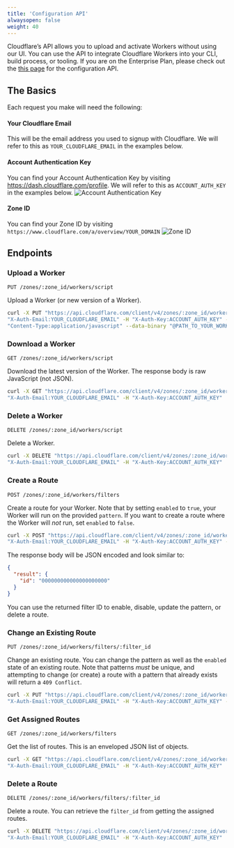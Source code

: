 ```yaml
---
title: 'Configuration API'
alwaysopen: false
weight: 40
---
```


Cloudflare’s API allows you to upload and activate Workers without using our UI. You can use the API to integrate Cloudflare Workers into your CLI, build process, or tooling. If you are on the Enterprise Plan, please check out the [this page](config-api-for-enterprise/) for the configuration API.

## The Basics

Each request you make will need the following:

#### Your Cloudflare Email

This will be the email address you used to signup with Cloudflare. We will refer to this as `YOUR_CLOUDFLARE_EMAIL` in the examples below.

#### Account Authentication Key

You can find your Account Authentication Key by visiting https://dash.cloudflare.com/profile. We will refer to this as `ACCOUNT_AUTH_KEY` in the examples below.
![Account Authentication Key](/archive/static/view-authentication-key.png)

#### Zone ID

You can find your Zone ID by visiting `https://www.cloudflare.com/a/overview/YOUR_DOMAIN`
![Zone ID](/archive/static/zone-id.png)

## Endpoints

### Upload a Worker

`PUT /zones/:zone_id/workers/script`

Upload a Worker (or new version of a Worker).

```bash
curl -X PUT "https://api.cloudflare.com/client/v4/zones/:zone_id/workers/script" -H
"X-Auth-Email:YOUR_CLOUDFLARE_EMAIL" -H "X-Auth-Key:ACCOUNT_AUTH_KEY" -H
"Content-Type:application/javascript" --data-binary "@PATH_TO_YOUR_WORKER_SCRIPT"
```

### Download a Worker

`GET /zones/:zone_id/workers/script`

Download the latest version of the Worker. The response body is raw JavaScript (not JSON).

```bash
curl -X GET "https://api.cloudflare.com/client/v4/zones/:zone_id/workers/script" -H
"X-Auth-Email:YOUR_CLOUDFLARE_EMAIL" -H "X-Auth-Key:ACCOUNT_AUTH_KEY"
```

### Delete a Worker

`DELETE /zones/:zone_id/workers/script`

Delete a Worker.

```bash
curl -X DELETE "https://api.cloudflare.com/client/v4/zones/:zone_id/workers/script" -H
"X-Auth-Email:YOUR_CLOUDFLARE_EMAIL" -H "X-Auth-Key:ACCOUNT_AUTH_KEY"
```

### Create a Route

`POST /zones/:zone_id/workers/filters`

Create a route for your Worker. Note that by setting `enabled` to `true`,
your Worker will run on the provided `pattern`. If you want to create a route
where the Worker will _not_ run, set `enabled` to `false`.

```bash
curl -X POST "https://api.cloudflare.com/client/v4/zones/:zone_id/workers/filters" -H
"X-Auth-Email:YOUR_CLOUDFLARE_EMAIL" -H "X-Auth-Key:ACCOUNT_AUTH_KEY" -H "Content-type: application/json" -d '{"pattern": "example.com/*", "enabled": true}'
```

The response body will be JSON encoded and look similar to:

```json
{
  "result": {
    "id": "000000000000000000000"
  }
}
```

You can use the returned filter ID to enable, disable, update the pattern, or
delete a route.

### Change an Existing Route

`PUT /zones/:zone_id/workers/filters/:filter_id`

Change an existing route. You can change the pattern as well as the `enabled`
state of an existing route. Note that patterns _must_ be unique, and attempting
to change (or create) a route with a pattern that already exists will return
a `409 Conflict`.

```bash
curl -X PUT "https://api.cloudflare.com/client/v4/zones/:zone_id/workers/filters/:filter_id" -H
"X-Auth-Email:YOUR_CLOUDFLARE_EMAIL" -H "X-Auth-Key:ACCOUNT_AUTH_KEY" -H "Content-type: application/json" -d '{"pattern": "example.com/*", "enabled": false}'
```

### Get Assigned Routes

`GET /zones/:zone_id/workers/filters`

Get the list of routes. This is an enveloped JSON list of objects.

```bash
curl -X GET "https://api.cloudflare.com/client/v4/zones/:zone_id/workers/filters" -H
"X-Auth-Email:YOUR_CLOUDFLARE_EMAIL" -H "X-Auth-Key:ACCOUNT_AUTH_KEY"
```

### Delete a Route

`DELETE /zones/:zone_id/workers/filters/:filter_id`

Delete a route. You can retrieve the `filter_id` from getting the assigned routes.

```bash
curl -X DELETE "https://api.cloudflare.com/client/v4/zones/:zone_id/workers/filters/:filter_id" -H
"X-Auth-Email:YOUR_CLOUDFLARE_EMAIL" -H "X-Auth-Key:ACCOUNT_AUTH_KEY"
```
